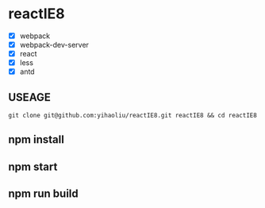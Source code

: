 # reactIE8
- [x] webpack
- [x] webpack-dev-server
- [x] react
- [x] less
- [x] antd

## USEAGE

```
git clone git@github.com:yihaoliu/reactIE8.git reactIE8 && cd reactIE8
```
## npm install
## npm start
## npm run build
